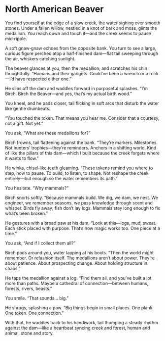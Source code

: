 # North American Beaver

You find yourself at the edge of a slow creek, the water sighing over smooth stones. Under a fallen willow, nestled in a knot of bark and moss, glints the medallion. You reach down and touch it—and the creek seems to pause mid‑ripple.

A soft gnaw‑gnaw echoes from the opposite bank. You turn to see a large, curious figure perched atop a half-finished dam—flat tail sweeping through the air, whiskers catching sunlight.

The beaver glances at you, then the medallion, and scratches his chin thoughtfully. “Humans and their gadgets. Could’ve been a wrench or a rock—I’d have respected either one.”

He slips off the dam and waddles forward in purposeful splashes. “I’m Birch. Birch the Beaver—and yes, that’s my actual birth wood.”

You kneel, and he pads closer, tail flicking in soft arcs that disturb the water like gentle drumbeats.

“You touched the token. That means you hear me. Consider that a courtesy, not a gift. Not yet.”

You ask, “What are these medallions for?”

Birch frowns, tail flattening against the bank. “They’re markers. Milestones. Not hunters’ trophies—they’re reminders. Anchors in a shifting world. Kind of like the pillars of this dam—which I built because the creek forgets where it wants to flow.”

He winks, chisel‑like teeth gleaming. “These tokens remind you where to step, how to pause. To build, to listen, to shape. Not reshape the creek entirely—but enough so the water remembers its path.”

You hesitate. “Why mammals?”

Birch snorts softly. “Because mammals build. We dig, we dam, we nest. We engineer, we remember seasons, we pass knowledge through scent and whisper. Birds fly away; fish don’t lay logs. Mammals stay long enough to fix what’s been broken.”

He gestures with a broad paw at his dam. “Look at this—logs, mud, sweat. Each stick placed with purpose. That’s how magic works too. One piece at a time.”

You ask, “And if I collect them all?”

Birch pads around you, water lapping at his boots. “Then the world might remember. Or refashion itself. The medallions aren’t about power. They’re about patience. About prospecting change. About holding structure in chaos.”

He taps the medallion against a log. “Find them all, and you’ve built a lot more than paths. Maybe a cathedral of connection—between humans, forests, rivers, beasts.”

You smile. “That sounds… big.”

He shrugs, splashing a paw. “Big things begin in small places. One plank. One token. One connection.”

With that, he waddles back to his handiwork, tail thumping a steady rhythm against the dam—like a heartbeat syncing creek and forest, human and animal, stone and story.